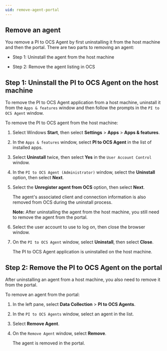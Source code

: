 ```yaml
---
uid: remove-agent-portal
---
```


## Remove an agent
<!-- AF 11/16/21 - This appears in the TOC twice. There should be a "PI to OCS Agent maintenance topic." Also the intro sentence and the following bullets are redundant. -->
You remove a PI to OCS Agent by first uninstalling it from the host machine and then the portal. There are two parts to removing an agent:

* Step 1: Uninstall the agent from the host machine

* Step 2: Remove the agent listing in OCS  

## Step 1: Uninstall the PI to OCS Agent on the host machine

To remove the PI to OCS Agent application from a host machine, uninstall it from the `Apps & features` window and then follow the prompts in the `PI to OCS Agent` window.

To remove the PI to OCS agent from the host machine:

1. Select Windows **Start**, then select **Settings** > **Apps** > **Apps & features**.

1. In the `Apps & features` window, select **PI to OCS Agent** in the list of installed apps.
 
1. Select **Uninstall** twice, then select **Yes** in the `User Account Control` window.

1. In the `PI to OCS Agent (Administrator)` window, select the **Uninstall** option, then select **Next**.

1. Select the **Unregister agent from OCS** option, then select **Next**.

   The agent's associated client and connection information is also removed from OCS during the uninstall process.

   **Note:** After uninstalling the agent from the host machine, you still need to remove the agent from the portal. 

1. Select the user account to use to log on, then close the browser window.<!--AF 11/16/21 When did a browser window open?-->

1. On the `PI to OCS Agent` window, select **Uninstall**, then select **Close**.

   The PI to OCS Agent application is uninstalled on the host machine.

## Step 2: Remove the PI to OCS Agent on the portal

After uninstalling an agent from a host machine, you also need to remove it from the portal.

To remove an agent from the portal:

1. In the left pane, select **Data Collection** > **PI to OCS Agents**.

1. In the `PI to OCS Agents` window, select an agent in the list.

1. Select **Remove Agent**.

1. On the `Remove Agent` window, select **Remove**.

   The agent is removed in the portal.
